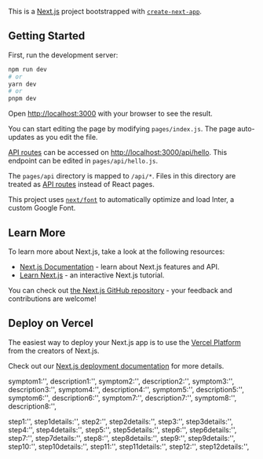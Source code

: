 This is a [Next.js](https://nextjs.org/) project bootstrapped with [`create-next-app`](https://github.com/vercel/next.js/tree/canary/packages/create-next-app).

## Getting Started

First, run the development server:

```bash
npm run dev
# or
yarn dev
# or
pnpm dev
```

Open [http://localhost:3000](http://localhost:3000) with your browser to see the result.

You can start editing the page by modifying `pages/index.js`. The page auto-updates as you edit the file.

[API routes](https://nextjs.org/docs/api-routes/introduction) can be accessed on [http://localhost:3000/api/hello](http://localhost:3000/api/hello). This endpoint can be edited in `pages/api/hello.js`.

The `pages/api` directory is mapped to `/api/*`. Files in this directory are treated as [API routes](https://nextjs.org/docs/api-routes/introduction) instead of React pages.

This project uses [`next/font`](https://nextjs.org/docs/basic-features/font-optimization) to automatically optimize and load Inter, a custom Google Font.

## Learn More

To learn more about Next.js, take a look at the following resources:

- [Next.js Documentation](https://nextjs.org/docs) - learn about Next.js features and API.
- [Learn Next.js](https://nextjs.org/learn) - an interactive Next.js tutorial.

You can check out [the Next.js GitHub repository](https://github.com/vercel/next.js/) - your feedback and contributions are welcome!

## Deploy on Vercel

The easiest way to deploy your Next.js app is to use the [Vercel Platform](https://vercel.com/new?utm_medium=default-template&filter=next.js&utm_source=create-next-app&utm_campaign=create-next-app-readme) from the creators of Next.js.

Check out our [Next.js deployment documentation](https://nextjs.org/docs/deployment) for more details.

symptom1:'',
description1:'',
symptom2:'',
description2:'',
symptom3:'',
description3:'',
symptom4:'',
description4:'',
symptom5:'',
description5:'',
symptom6:'',
description6:'',
symptom7:'',
description7:'',
symptom8:'',
description8:'',

step1:'',
step1details:'',
step2:'',
step2details:'',
step3:'',
step3details:'',
step4:'',
step4details:'',
step5:'',
step5details:'',
step6:'',
step6details:'',
step7:'',
step7details:'',
step8:'',
step8details:'',
step9:'',
step9details:'',
step10:'',
step10details:'',
step11:'',
step11details:'',
step12:'',
step12details:'',
